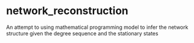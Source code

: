 # network_reconstruction
An attempt to using mathematical programming model to infer the network structure given the degree sequence and the stationary states
 
